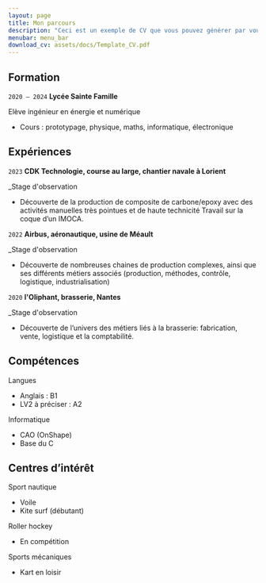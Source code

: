 ```yaml
---
layout: page
title: Mon parcours
description: "Ceci est un exemple de CV que vous pouvez générer par vous-même"
menubar: menu_bar
download_cv: assets/docs/Template_CV.pdf
---
```


## Formation 

`2020 – 2024`
**Lycée Sainte Famille**

Elève ingénieur en énergie et numérique
* Cours : prototypage, physique, maths, informatique, électronique

## Expériences

`2023` **CDK Technologie, course au large, chantier navale à Lorient**

_Stage d'observation
* Découverte de la production de composite de carbone/epoxy
  avec des activités manuelles très pointues et de haute technicité
  Travail sur la coque d’un IMOCA.
  
`2022` **Airbus, aéronautique, usine de Méault**

_Stage d'observation
* Découverte de nombreuses chaines de production complexes, ainsi que 
ses différents métiers associés (production, méthodes, contrôle,
logistique, industrialisation)

`2020` **l'Oliphant, brasserie, Nantes**

_Stage d'observation
* Découverte de l’univers des métiers liés à la brasserie: fabrication,
vente, logistique et la comptabilité.




## Compétences

Langues
* Anglais : B1
* LV2 à préciser : A2

Informatique
* CAO (OnShape)
* Base du C


## Centres d’intérêt

Sport nautique
* Voile 
* Kite surf (débutant) 

Roller hockey
* En compétition

Sports mécaniques
* Kart en loisir


  
